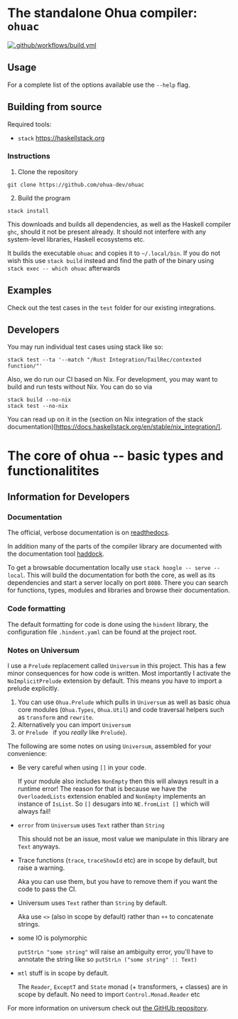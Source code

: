 # The standalone Ohua compiler: `ohuac`

[![.github/workflows/build.yml](https://github.com/ohua-lang/ohuac/actions/workflows/build.yml/badge.svg)](https://github.com/ohua-lang/ohuac/actions/workflows/build.yml)

## Usage

For a complete list of the options available use the `--help` flag.

## Building from source

Required tools:

- `stack` https://haskellstack.org

### Instructions

1. Clone the repository
```
git clone https://github.com/ohua-dev/ohuac
```

2. Build the program

```
stack install
```

   This downloads and builds all dependencies, as well as the Haskell compiler
   `ghc`, should it not be present already. It should not interfere with any
   system-level libraries, Haskell ecosystems etc.

   It builds the executable `ohuac` and copies it to `~/.local/bin`. If you do
   not wish this use `stack build` instead and find the path of the binary using
   `stack exec -- which ohuac` afterwards


## Examples

Check out the test cases in the `test` folder for our existing integrations.

## Developers

You may run individual test cases using stack like so:

```
stack test --ta '--match "/Rust Integration/TailRec/contexted function/"'
```

Also, we do run our CI based on Nix. For development, you may want to build and run tests without Nix.
You can do so via
```
stack build --no-nix
stack test --no-nix
```
You can read up on it in the (section on Nix integration of the stack documentation)[https://docs.haskellstack.org/en/stable/nix_integration/].

# The core of ohua -- basic types and functionalitites

## Information for Developers

### Documentation

The official, verbose documentation is on
[readthedocs](https://ohua.readthedocs.org).

In addition many of the parts of the compiler library are documented with the
documentation tool [haddock](https://haskell.org/haddock).

To get a browsable documentation locally use `stack hoogle -- serve --local`.
This will build the documentation for both the core, as well as its
dependencies and start a server locally on port `8080`. There you can search for
functions, types, modules and libraries and browse their documentation.

### Code formatting

The default formatting for code is done using the `hindent` library, the
configuration file `.hindent.yaml` can be found at the project root.

### Notes on Universum

I use a `Prelude` replacement called `Universum` in this project. This has a few
minor consequences for how code is written. Most importantly I activate the
`NoImplicitPrelude` extension by default. This means you have to import a
prelude explicitly.

1. You can use `Ohua.Prelude` which pulls in `Universum` as well as basic ohua
   core modules (`Ohua.Types`, `Ohua.Util`) and code traversal helpers such as
   `transform` and `rewrite`.
2. Alternatively you can import `Universum`
3. or `Prelude ` if you *really* like `Prelude`).

The following are some notes on using `Universum`, assembled for your convenience:

- Be very careful when using `[]` in your code. 

  If your module also includes `NonEmpty` then this will always result in a runtime 
  error! The reason for that is because we have the `OverloadedLists` extension enabled
  and `NonEmpty` implements an instance of `IsList`. So `[]` desugars into `NE.fromList []`
  which will always fail!

- `error` from `Universum` uses `Text` rather than `String`

  This should not be an issue, most value we manipulate in this library are
  `Text` anyways.

- Trace functions (`trace`, `traceShowId` etc) are in scope by default, but
  raise a warning.

  Aka you can use them, but you have to remove them if you want the code to pass
  the CI.

- Universum uses `Text` rather than `String` by default.

  Aka use `<>` (also in scope by default) rather than `++` to concatenate
  strings.

- some IO is polymorphic

  `putStrLn "some string"` will raise an ambiguity error, you'll have to
  annotate the string like so `putStrLn ("some string" :: Text)`

- `mtl` stuff is in scope by default.

  The `Reader`, `ExceptT` and `State` monad (+ transformers, + classes) are in
  scope by default. No need to import `Control.Monad.Reader` etc


For more information on universum check out [the GitHUb
repository](https://github.com/serokell/universum).
